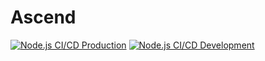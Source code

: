 # Ascend
[![Node.js CI/CD Production](https://github.com/OctoMammoth/mpit2022/actions/workflows/main.yml/badge.svg?branch=main)](https://github.com/OctoMammoth/mpit2022/actions/workflows/main.yml)
[![Node.js CI/CD Development](https://github.com/OctoMammoth/mpit2022/actions/workflows/dev.yml/badge.svg?branch=dev)](https://github.com/OctoMammoth/mpit2022/actions/workflows/dev.yml)
